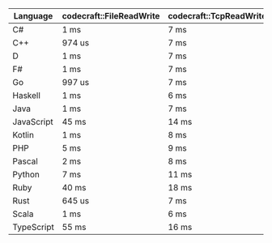 | Language | codecraft::FileReadWrite | codecraft::TcpReadWrite | example::FileReadWrite | example::TcpReadWrite |
| - | --- | --- | --- | --- |
| C# | 1 ms | 7 ms | 688 us | 85 us |
| C++ | 974 us | 7 ms | 280 us | 85 us |
| D | 1 ms | 7 ms | 262 us | 83 us |
| F# | 1 ms | 7 ms | 842 us | 186 us |
| Go | 997 us | 7 ms | 263 us | 100 us |
| Haskell | 1 ms | 6 ms | 796 us | 64 us |
| Java | 1 ms | 7 ms | 476 us | 224 us |
| JavaScript | 45 ms | 14 ms | 860 us | 262 us |
| Kotlin | 1 ms | 8 ms | 724 us | 192 us |
| PHP | 5 ms | 9 ms | 241 us | 89 us |
| Pascal | 2 ms | 8 ms | 345 us | 92 us |
| Python | 7 ms | 11 ms | 596 us | 188 us |
| Ruby | 40 ms | 18 ms | 635 us | 9 ms |
| Rust | 645 us | 7 ms | 368 us | 96 us |
| Scala | 1 ms | 6 ms | 697 us | 189 us |
| TypeScript | 55 ms | 16 ms | 1 ms | 372 us |